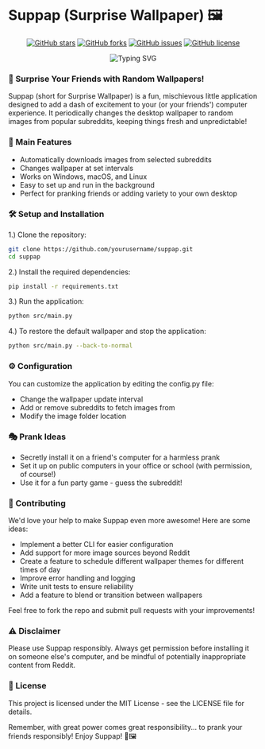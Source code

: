 # Suppap (Surprise Wallpaper) 🖼️

<div align="center">

[![GitHub stars](https://img.shields.io/github/stars/iamDyeus/suppap?style=social)](https://github.com/iamDyeus/suppap/stargazers)
[![GitHub forks](https://img.shields.io/github/forks/iamDyeus/suppap?style=social)](https://github.com/iamDyeus/suppap/network/members)
[![GitHub issues](https://img.shields.io/github/issues/iamDyeus/suppap)](https://github.com/iamDyeus/suppap/issues)
[![GitHub license](https://img.shields.io/github/license/iamDyeus/suppap)](https://github.com/iamDyeus/suppap/blob/main/LICENSE)

<img src="https://readme-typing-svg.demolab.com?font=Fira+Code&pause=1000&color=2C9DF7&center=true&vCenter=true&width=435&lines=Surprise+Your+Friends+with+Random+Wallpapers!;Automatically+Changes+Wallpapers;Cross-Platform+Support;Easy+to+Setup+and+Use" alt="Typing SVG" />

</div>

### 🎉 Surprise Your Friends with Random Wallpapers!

Suppap (short for Surprise Wallpaper) is a fun, mischievous little application designed to add a dash of excitement to your (or your friends') computer experience. It periodically changes the desktop wallpaper to random images from popular subreddits, keeping things fresh and unpredictable!

### 🚀 Main Features

- Automatically downloads images from selected subreddits
- Changes wallpaper at set intervals
- Works on Windows, macOS, and Linux
- Easy to set up and run in the background
- Perfect for pranking friends or adding variety to your own desktop

### 🛠 Setup and Installation

1.) Clone the repository:

```bash
git clone https://github.com/yourusername/suppap.git
cd suppap
```

2.) Install the required dependencies:

```bash
pip install -r requirements.txt
```

3.) Run the application:

```bash
python src/main.py
```

4.) To restore the default wallpaper and stop the application:

```bash
python src/main.py --back-to-normal
```

### ⚙ Configuration

You can customize the application by editing the config.py file:

- Change the wallpaper update interval
- Add or remove subreddits to fetch images from
- Modify the image folder location

### 🎭 Prank Ideas

- Secretly install it on a friend's computer for a harmless prank
- Set it up on public computers in your office or school (with permission, of course!)
- Use it for a fun party game - guess the subreddit!

### 🤝 Contributing

We'd love your help to make Suppap even more awesome! Here are some ideas:

- Implement a better CLI for easier configuration
- Add support for more image sources beyond Reddit
- Create a feature to schedule different wallpaper themes for different times of day
- Improve error handling and logging
- Write unit tests to ensure reliability
- Add a feature to blend or transition between wallpapers

Feel free to fork the repo and submit pull requests with your improvements!

### ⚠️ Disclaimer

Please use Suppap responsibly. Always get permission before installing it on someone else's computer, and be mindful of potentially inappropriate content from Reddit.

### 📜 License

This project is licensed under the MIT License - see the LICENSE file for details.

Remember, with great power comes great responsibility... to prank your friends responsibly! Enjoy Suppap! 🎊🖼️